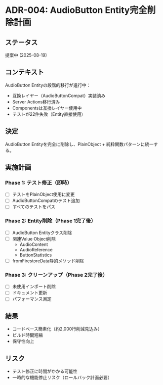 # ADR-004: AudioButton Entity完全削除計画

## ステータス
提案中 (2025-08-19)

## コンテキスト

AudioButton Entityの段階的移行が進行中：
- 互換レイヤー（AudioButtonCompat）実装済み
- Server Actions移行済み
- Componentsは互換レイヤー使用中
- テストが22件失敗（Entity直接使用）

## 決定

AudioButton Entityを完全に削除し、PlainObject + 純粋関数パターンに統一する。

## 実施計画

### Phase 1: テスト修正（即時）
- [ ] テストをPlainObject使用に変更
- [ ] AudioButtonCompatのテスト追加
- [ ] すべてのテストをパス

### Phase 2: Entity削除（Phase 1完了後）
- [ ] AudioButton Entityクラス削除
- [ ] 関連Value Object削除
  - AudioContent
  - AudioReference
  - ButtonStatistics
- [ ] fromFirestoreData静的メソッド削除

### Phase 3: クリーンアップ（Phase 2完了後）
- [ ] 未使用インポート削除
- [ ] ドキュメント更新
- [ ] パフォーマンス測定

## 結果

- コードベース簡素化（約2,000行削減見込み）
- ビルド時間短縮
- 保守性向上

## リスク

- テスト修正に時間がかかる可能性
- 一時的な機能停止リスク（ロールバック計画必要）
